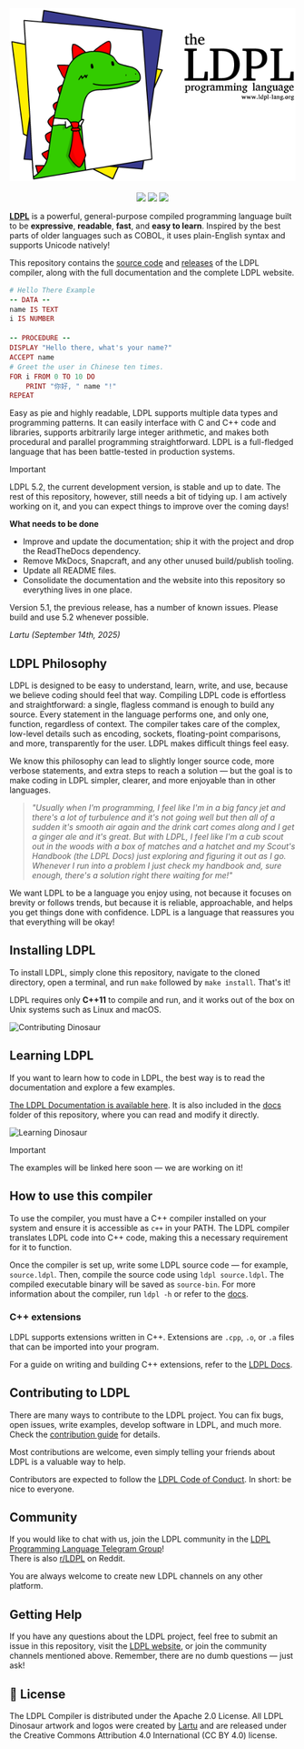 
<p align="center">
  <img src="https://github.com/Lartu/ldpl/blob/master/images/ldpl-4.0-logo-white-stroke.png">
  <br><br>
  <img src="https://img.shields.io/badge/last_release-5.1.0_'Groovy_Gualicho'-green.svg">
  <img src="https://img.shields.io/badge/license-Apache_2.0-orange">
  <!--<img src="https://github.com/Lartu/ldpl/actions/workflows/clang-format-check.yml/badge.svg">-->
  <a href="t.me/ldpllang"><img src="https://img.shields.io/badge/-LDPL_on_Telegram-red?color=blue&logo=telegram&logoColor=white"></a>
</p>

[**LDPL**](https://www.ldpl-lang.org/) is a powerful, general-purpose compiled programming language built
to be **expressive**, **readable**, **fast**, and **easy to learn**. Inspired by the best parts of older languages such as COBOL,
it uses plain-English syntax and supports Unicode natively!

This repository contains the [source code](https://github.com/Lartu/ldpl/tree/master/src)
and [releases](https://github.com/Lartu/ldpl/releases) of the LDPL compiler, along with
the full documentation and the complete LDPL website.

```ruby
# Hello There Example
-- DATA --
name IS TEXT
i IS NUMBER
  
-- PROCEDURE --
DISPLAY "Hello there, what's your name?"
ACCEPT name
# Greet the user in Chinese ten times.
FOR i FROM 0 TO 10 DO
    PRINT "你好, " name "!"
REPEAT
```

Easy as pie and highly readable, LDPL supports multiple data types and programming patterns.
It can easily interface with C and C++ code and libraries, supports arbitrarily large integer arithmetic,
and makes both procedural and parallel programming straightforward.
LDPL is a full-fledged language that has been battle-tested in production systems.

> [!IMPORTANT]
> LDPL 5.2, the current development version, is stable and up to date. The rest of this repository, however, still needs a bit of tidying up.
> I am actively working on it, and you can expect things to improve over the coming days!
>
> **What needs to be done**
> - Improve and update the documentation; ship it with the project and drop the ReadTheDocs dependency.
> - Remove MkDocs, Snapcraft, and any other unused build/publish tooling.
> - Update all README files.
> - Consolidate the documentation and the website into this repository so everything lives in one place.
>
> Version 5.1, the previous release, has a number of known issues. Please build and use 5.2 whenever possible.
> 
> _Lartu (September 14th, 2025)_

## LDPL Philosophy

LDPL is designed to be easy to understand, learn, write, and use, because we believe coding should feel that way.
Compiling LDPL code is effortless and straightforward: a single, flagless command is enough to build any source.
Every statement in the language performs one, and only one, function, regardless of context.
The compiler takes care of the complex, low-level details such as encoding, sockets, floating-point comparisons, and more, transparently for the user.
LDPL makes difficult things feel easy.

We know this philosophy can lead to slightly longer source code, more verbose statements, and extra steps to reach a solution — but the goal is to make coding in LDPL simpler, clearer, and more enjoyable than in other languages.

>*"Usually when I'm programming, I feel like I'm in a big fancy jet and there's a lot of turbulence and it's not going well but then all of a sudden it's smooth air again and the drink cart comes along and I get a ginger ale and it's great. But with LDPL, I feel like I'm a cub scout out in the woods with a box of matches and a hatchet and my Scout's Handbook (the LDPL Docs) just exploring and figuring it out as I go. Whenever I run into a problem I just check my handbook and, sure enough, there's a solution right there waiting for me!"*

We want LDPL to be a language you enjoy using, not because it focuses on brevity or follows trends, but because it is reliable, approachable, and helps you get things done with confidence.
LDPL is a language that reassures you that everything will be okay!

## Installing LDPL

To install LDPL, simply clone this repository, navigate to the cloned directory, open a terminal, and run `make` followed by `make install`. That's it! 

LDPL requires only **C++11** to compile and run, and it works out of the box on Unix systems such as Linux and macOS.

![Contributing Dinosaur](https://github.com/Lartu/ldpl/blob/master/images/tutorial-logo.png)

## Learning LDPL

If you want to learn how to code in LDPL, the best way is to read the documentation and explore a few examples.

[The LDPL Documentation is available here](https://docs.ldpl-lang.org/).
It is also included in the [docs](docs) folder of this repository, where you can read and modify it directly.

![Learning Dinosaur](https://github.com/Lartu/ldpl/blob/master/images/reference-logo.png)

> [!IMPORTANT]
> The examples will be linked here soon — we are working on it!

## How to use this compiler

To use the compiler, you must have a C++ compiler installed on your system and ensure it is accessible as `c++` in your PATH.
The LDPL compiler translates LDPL code into C++ code, making this a necessary requirement for it to function.

Once the compiler is set up, write some LDPL source code — for example, `source.ldpl`.
Then, compile the source code using `ldpl source.ldpl`. The compiled executable binary will be saved as `source-bin`.
For more information about the compiler, run `ldpl -h` or refer to the [docs](https://docs.ldpl-lang.org/#the-ldpl-compiler).

### C++ extensions

LDPL supports extensions written in C++. Extensions are `.cpp`, `.o`, or `.a` files that can be imported into your program.

For a guide on writing and building C++ extensions, refer to the [LDPL Docs](https://docs.ldpl-lang.org/cppext/).

## Contributing to LDPL

There are many ways to contribute to the LDPL project.
You can fix bugs, open issues, write examples, develop software in LDPL, and much more.
Check the [contribution guide](https://www.ldpl-lang.org/contribute.html) for details.

Most contributions are welcome, even simply telling your friends about LDPL is a valuable way to help.

Contributors are expected to follow the [LDPL Code of Conduct](https://www.ldpl-lang.org/conduct.html).
In short: be nice to everyone.

## Community

If you would like to chat with us, join the LDPL community in the [LDPL Programming Language Telegram Group](https://t.me/ldpllang)!  
There is also [r/LDPL](https://reddit.com/r/LDPL) on Reddit.  

You are always welcome to create new LDPL channels on any other platform.

## Getting Help

If you have any questions about the LDPL project, feel free to submit an issue in this repository, visit the [LDPL website](https://www.ldpl-lang.org), or join the community channels mentioned above.
Remember, there are no dumb questions — just ask!

## 📜 License

The LDPL Compiler is distributed under the Apache 2.0 License.
All LDPL Dinosaur artwork and logos were created by [Lartu](https://github.com/Lartu) and are released under the Creative Commons Attribution 4.0 International (CC BY 4.0) license.
